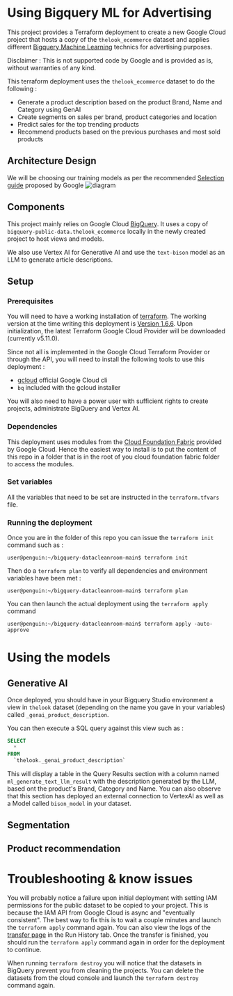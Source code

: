 
# Using Bigquery ML for Advertising
This project provides a Terraform deployment to create a new Google Cloud project that hosts a copy of the `thelook_ecommerce` dataset and applies different [Bigquery Machine Learning](https://cloud.google.com/bigquery/docs/bqml-introduction) technics for advertising purposes.

Disclaimer : This is not supported code by Google and is provided as is, without warranties of any kind.

This terraform deployment uses the `thelook_ecommerce` dataset to do the following :
- Generate a product description based on the product Brand, Name and Category using GenAI
- Create segments on sales per brand, product categories and location
- Predict sales for the top trending products
- Recommend products based on the previous purchases and most sold products

## Architecture Design

We will be choosing our training models as per the recommended [Selection guide](https://cloud.google.com/bigquery/docs/bqml-introduction#model_selection_guide) proposed by Google
![diagram](https://cloud.google.com/static/bigquery/images/ml-model-cheatsheet.svg)


## Components
This project mainly relies on Google Cloud [BigQuery](https://cloud.google.com/bigquery/docs/introduction). It uses a copy of `bigquery-public-data.thelook_ecommerce` locally in the newly created project to host views and models.

We also use Vertex AI for Generative AI and use the `text-bison` model as an LLM to generate article descriptions.

## Setup

### Prerequisites
You will need to have a working installation of [terraform](https://developer.hashicorp.com/terraform/install). The working version at the time writing this deployment is [Version 1.6.6](https://releases.hashicorp.com/terraform/1.6.6/terraform_1.6.6_linux_amd64.zip). Upon initialization, the latest Terraform Google Cloud Provider will be downloaded (currently v5.11.0).

Since not all is implemented in the Google Cloud Terraform Provider or through the API, you will need to install the following tools to use this deployment :
- [gcloud](https://cloud.google.com/sdk/docs/install) official Google Cloud cli
- `bq` included with the gcloud installer

You will also need to have a power user with sufficient rights to create projects, administrate BigQuery and Vertex AI.

### Dependencies
This deployment uses modules from the [Cloud Foundation Fabric](https://github.com/GoogleCloudPlatform/cloud-foundation-fabric) provided by Google Cloud. Hence the easiest way to install is to put the content of this repo in a folder that is in the root of you cloud foundation fabric folder to access the modules.

### Set variables
All the variables that need to be set are instructed in the `terraform.tfvars` file.

### Running the deployment
Once you are in the folder of this repo you can issue the `terraform init` command such as :
```
user@penguin:~/bigquery-datacleanroom-main$ terraform init 
```
Then do a `terraform plan` to verify all dependencies and environment variables have been met :
```
user@penguin:~/bigquery-datacleanroom-main$ terraform plan 
```
You can then launch the actual deployment using the `terraform apply` command
```
user@penguin:~/bigquery-datacleanroom-main$ terraform apply -auto-approve 
```

# Using the models

## Generative AI
Once deployed, you should have in your Bigquery Studio environment a view in `thelook` dataset (depending on the name you gave in your variables) called `_genai_product_description`.

You can then execute a SQL query against this view such as :
```sql
SELECT
  *
FROM
  `thelook._genai_product_description`
```
This will display a table in the Query Results section with a column named `ml_generate_text_llm_result` with the description generated by the LLM, based ont the product's Brand, Category and Name.
You can also observe that this section has deployed an external connection to VertexAI as well as a Model called `bison_model` in your dataset.

## Segmentation

## Product recommendation

# Troubleshooting & know issues
You will probably notice a failure upon initial deployment with setting IAM permissions for the public dataset to be copied to your project. This is because the IAM API from Google Cloud is async and "eventually consistent". The best way to fix this is to wait a couple minutes and launch the `terraform apply` command again. You can also view the logs of the [transfer page](https://console.cloud.google.com/bigquery/transfers) in the Run History tab. Once the transfer is finished, you should run the `terraform apply` command again in order for the deployment to continue.

When running `terraform destroy` you will notice that the datasets in BigQuery prevent you from cleaning the projects. You can delete the datasets from the cloud console and launch the `terraform destroy` command again.
